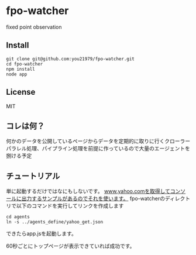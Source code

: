 fpo-watcher
===========

fixed point observation

## Install
```
git clone git@github.com:you21979/fpo-watcher.git
cd fpo-watcher
npm install
node app
```

## License
MIT

## コレは何？
何かのデータを公開しているページからデータを定期的に取りに行くクローラー
パラレル処理、パイプライン処理を前提に作っているので大量のエージェントを捌ける予定

## チュートリアル
単に起動するだけではなにもしないです。
www.yahoo.comを取得してコンソールに出力するサンプルがあるのでそれを使います。
fpo-watcherのディレクトリで以下のコマンドを実行してリンクを作成します
```
cd agents
ln -s ../agents_define/yahoo_get.json
```
できたらapp.jsを起動します。

60秒ごとにトップページが表示できていれば成功です。

